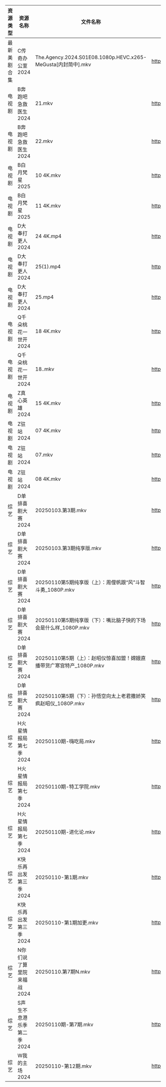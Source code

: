 | 资源类型   | 资源名称            | 文件名称                                                     | 分享链接                                 | 更新时间                |
| ------ | --------------- | -------------------------------------------------------- | ------------------------------------ | ------------------- |
| 最新美剧合集 | C传奇办公室2024      | The.Agency.2024.S01E08.1080p.HEVC.x265-MeGusta[内封简中].mkv | https://www.alipan.com/s/2ZNUwdMtSf2 | 2025-01-10 18:05:13 |
| 电视剧    | B奔跑吧急救医生2024    | 21.mkv                                                   | https://www.alipan.com/s/5riH15W4qmn | 2025-01-10 00:05:04 |
| 电视剧    | B奔跑吧急救医生2024    | 22.mkv                                                   | https://www.alipan.com/s/5riH15W4qmn | 2025-01-10 00:05:04 |
| 电视剧    | B白月梵星2025       | 10 4K.mkv                                                | https://www.alipan.com/s/U9ttZCtMcMf | 2025-01-10 20:05:11 |
| 电视剧    | B白月梵星2025       | 11 4K.mkv                                                | https://www.alipan.com/s/U9ttZCtMcMf | 2025-01-10 20:05:10 |
| 电视剧    | D大奉打更人2024      | 24 4K.mp4                                                | https://www.alipan.com/s/oudkyW82B2C | 2025-01-10 18:05:15 |
| 电视剧    | D大奉打更人2024      | 25(1).mp4                                                | https://www.alipan.com/s/oudkyW82B2C | 2025-01-10 20:05:16 |
| 电视剧    | D大奉打更人2024      | 25.mp4                                                   | https://www.alipan.com/s/oudkyW82B2C | 2025-01-10 20:05:16 |
| 电视剧    | Q千朵桃花一世开2024    | 18 4K.mkv                                                | https://www.alipan.com/s/SUpxmigBTJm | 2025-01-10 20:06:05 |
| 电视剧    | Q千朵桃花一世开2024    | 18..mkv                                                  | https://www.alipan.com/s/SUpxmigBTJm | 2025-01-10 18:06:05 |
| 电视剧    | Z真心英雄2024       | 15 4K.mkv                                                | https://www.alipan.com/s/61tm3QoSWKK | 2025-01-10 00:06:31 |
| 电视剧    | Z驻站2024         | 07 4K.mkv                                                | https://www.alipan.com/s/CDEGGWXTVZe | 2025-01-10 08:06:33 |
| 电视剧    | Z驻站2024         | 07.mkv                                                   | https://www.alipan.com/s/CDEGGWXTVZe | 2025-01-10 00:06:33 |
| 电视剧    | Z驻站2024         | 08 4K.mkv                                                | https://www.alipan.com/s/CDEGGWXTVZe | 2025-01-10 00:06:33 |
| 综艺     | D单排喜剧大赛2024     | 20250103.第3期.mkv                                         | https://www.alipan.com/s/boHq4T3sfyV | 2025-01-10 18:06:47 |
| 综艺     | D单排喜剧大赛2024     | 20250103.第3期纯享版.mkv                                      | https://www.alipan.com/s/boHq4T3sfyV | 2025-01-10 18:06:47 |
| 综艺     | D单排喜剧大赛2024     | 20250110第5期纯享版（上）：周俚帆跟“风”斗智斗勇_1080P.mkv                  | https://www.alipan.com/s/boHq4T3sfyV | 2025-01-10 18:06:46 |
| 综艺     | D单排喜剧大赛2024     | 20250110第5期纯享版（下）：嘴比脑子快的下场会是什么样_1080P.mkv                | https://www.alipan.com/s/boHq4T3sfyV | 2025-01-10 18:06:46 |
| 综艺     | D单排喜剧大赛2024     | 20250110第5期（上）：赵昭仪惊喜加盟！嫦娥直播带货广寒宫特产_1080P.mkv             | https://www.alipan.com/s/boHq4T3sfyV | 2025-01-10 18:06:46 |
| 综艺     | D单排喜剧大赛2024     | 20250110第5期（下）：孙悟空向太上老君撒娇笑疯赵昭仪_1080P.mkv                 | https://www.alipan.com/s/boHq4T3sfyV | 2025-01-10 18:06:46 |
| 综艺     | H火星情报局第七季2024   | 20250110期-嗨吃局.mkv                                        | https://www.alipan.com/s/Jz34w9QBhnQ | 2025-01-10 18:07:00 |
| 综艺     | H火星情报局第七季2024   | 20250110期-特工学院.mkv                                       | https://www.alipan.com/s/Jz34w9QBhnQ | 2025-01-10 18:07:00 |
| 综艺     | H火星情报局第七季2024   | 20250110期-进化论.mkv                                        | https://www.alipan.com/s/Jz34w9QBhnQ | 2025-01-10 18:07:00 |
| 综艺     | K快乐再出发第三季2024   | 20250110-第1期.mkv                                         | https://www.alipan.com/s/YW8bohEggWd | 2025-01-10 18:07:06 |
| 综艺     | K快乐再出发第三季2024   | 20250110-第1期加更.mkv                                       | https://www.alipan.com/s/YW8bohEggWd | 2025-01-10 18:07:05 |
| 综艺     | N你们说了算里院来福战2024 | 20250110.第7期N.mkv                                        | https://www.alipan.com/s/HEA41h6YDzF | 2025-01-10 18:07:24 |
| 综艺     | S声生不息港乐季第二季2024 | 20250110期-第7期.mkv                                        | https://www.alipan.com/s/UNcuH6NR3w3 | 2025-01-10 18:07:45 |
| 综艺     | W我的主场2024       | 20250110-第12期.mkv                                        | https://www.alipan.com/s/KLxaNppeykr | 2025-01-10 18:08:11 |
